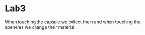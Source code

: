 # Lab3

When touching the capsule we collect them and when touching the speheres we change their material.

